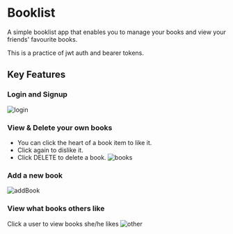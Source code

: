 # Booklist
A simple booklist app that enables you to manage your books and view your friends' favourite books.

This is a practice of jwt auth and bearer tokens.
## Key Features
### Login and Signup

![login](https://github.com/zhengmianmian/SimpleAuth/assets/61965934/9bc579c9-49ad-4a60-8d99-b07ff2bc9318)

### View & Delete your own books
 - You can click the heart of a book item to like it. 
 - Click again to dislike it. 
 - Click DELETE to delete a book.
![books](https://github.com/zhengmianmian/SimpleAuth/assets/61965934/7c3fc14d-6ef6-4e4d-9a7f-f086936db7a9)

### Add a new book
![addBook](https://github.com/zhengmianmian/SimpleAuth/assets/61965934/df579d1a-d30d-4ffa-8142-ef83dadebb6f)

### View what books others like
Click a user to view books she/he likes
![other](https://github.com/zhengmianmian/SimpleAuth/assets/61965934/cc1df714-2e42-4d40-9ac3-d7d54d495ff5)
